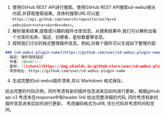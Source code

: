 1. 使用GitHub REST API进行搜索。使用GitHub REST API搜索sd-webui相关内容,并获取搜索结果。具体的搜索URL可以是: `https://api.github.com/search/repositories?q=sd-webui&sort=stars&order=desc`。
2. 解析搜索结果,提取感兴趣的插件仓库信息。从搜索结果中,我们可以解析出每个仓库的名称、描述、创建者、星标数量等信息。
3. 按照我们讨论的格式整理插件信息。例如,对每个插件可以生成如下整理内容:
```md
### [sd-webui-plugin-name](https://github.com/user/sd-webui-plugin-name)
- 描述: 插件简短描述
- 作者: [@user]()
- 星标: [![stars](https://img.shields.io/github/stars/user/sd-webui-plugin-name.svg?style=social)](https://github.com/user/sd-webui-plugin-name)
- 项目地址: https://github.com/user/sd-webui-plugin-name
```
4. 生成完整的sd-webui插件清单,并以 Markdown 格式保存。

给出完整的代码示例，同时考虑有新的插件信息进来后如何进行更新，根据github api v3 考虑未在response中有header link 给出完整详细的代码, 同时考虑有新的插件信息进来后如何进行更新， 考虑编码格式为utf8, 优化代码并考虑时间和空间。
